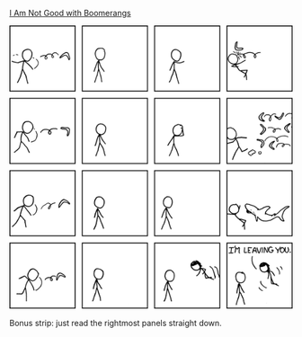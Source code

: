[I Am Not Good with Boomerangs](https://xkcd.com/445)

![I Am Not Good with Boomerangs](./random_comic.png)

Bonus strip: just read the rightmost panels straight down. 

